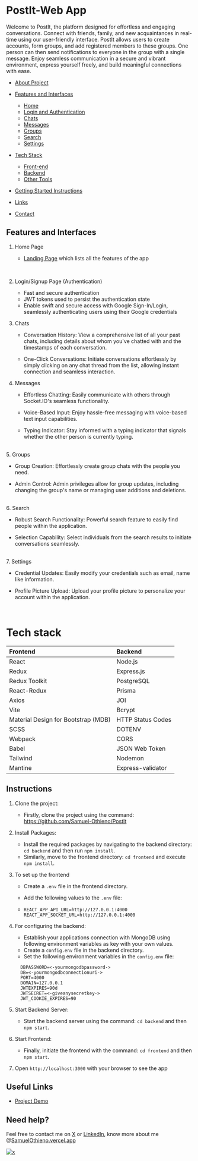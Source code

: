 <a id="about"> </a>

# PostIt-Web App

Welcome to PostIt, the platform designed for effortless and engaging conversations. Connect with friends, family, and new acquaintances in real-time using our user-friendly interface. PostIt allows users to create accounts, form groups, and add registered members to these groups. One person can then send notifications to everyone in the group with a single message. Enjoy seamless communication in a secure and vibrant environment, express yourself freely, and build meaningful connections with ease.

<!-- - <a href="https://PostIt-Samuel-Othieno.vercel.app/" target="_blank">Demo</a> -->

- [About Project](#about)

- [Features and Interfaces](#features)

  - [Home](#home)
  - [Login and Authentication](#auth)
  - [Chats](#chats)
  - [Messages](#messages)
  - [Groups](#group)
  - [Search](#search)
  - [Settings](#settings)

- [Tech Stack](#tech-stack)

  - [Front-end](#frontend)
  - [Backend](#backend)
  - [Other Tools](#other)

- [Getting Started Instructions](#instructions)
- [Links](#links)
- [Contact](#contact)

  <a id="features"> </a>

## Features and Interfaces

1. Home Page <a id="home"> </a>

   - [Landing Page](#home) which lists all the features of the app
<br/>

2. Login/Signup Page (Authentication) <a id="auth"> </a>

   - Fast and secure authentication
   - JWT tokens used to persist the authentication state
   - Enable swift and secure access with Google Sign-In/Login, seamlessly authenticating users using their Google credentials
     <br/>

3. Chats <a id="chats"> </a>

   - Conversation History: View a comprehensive list of all your past chats, including details about whom you've chatted with and the timestamps of each conversation.

   - One-Click Conversations: Initiate conversations effortlessly by simply clicking on any chat thread from the list, allowing instant connection and seamless interaction.
     <br/>

4. Messages <a id="messages"> </a>

   - Effortless Chatting: Easily communicate with others through Socket.IO's seamless functionality.

   - Voice-Based Input: Enjoy hassle-free messaging with voice-based text input capabilities.

   - Typing Indicator: Stay informed with a typing indicator that signals whether the other person is currently typing.

<br/>
5. Groups <a id="group"> </a>

- Group Creation: Effortlessly create group chats with the people you need.

- Admin Control: Admin privileges allow for group updates, including changing the group's name or managing user additions and deletions.
<br/> 
6. Search <a id="search"> </a>

- Robust Search Functionality: Powerful search feature to easily find people within the application.

- Selection Capability: Select individuals from the search results to initiate conversations seamlessly.

<br/> 7. Settings <a id="settings"> </a>

- Credential Updates: Easily modify your credentials such as email, name like information.

- Profile Picture Upload: Upload your profile picture to personalize your account within the application.

<br/>

<!-- # Demo

The illustration above showcases a conversation between two separate tabs opened in Chrome, simulating two seperate accounts chatting with each other. It demonstrates the transmission of messages along with the typing effect." -->

# Tech stack
| Frontend                                  | Backend                            |
|:------------------------------------------|:-----------------------------------|
| React                                     | Node.js                            |
| Redux                                     | Express.js                         |
| Redux Toolkit                             | PostgreSQL                         |
| React-Redux                               | Prisma                             |
| Axios                                     | JOI                                |
| Vite                                      | Bcrypt                             |
| Material Design for Bootstrap (MDB)       | HTTP Status Codes                  |
| SCSS                                      | DOTENV                             |
| Webpack                                   | CORS                               |
| Babel                                     | JSON Web Token                     |
| Tailwind                                  | Nodemon                            |
| Mantine                                   | Express-validator                  |

<a id="instructions"> </a>

## Instructions

1. Clone the project:

   - Firstly, clone the project using the command: https://github.com/Samuel-Othieno/PostIt

2. Install Packages:

   - Install the required packages by navigating to the backend directory: `cd backend` and then run `npm install`.
   - Similarly, move to the frontend directory: `cd frontend` and execute `npm install`.

3. To set up the frontend

   - Create a `.env` file in the frontend directory.

   - Add the following values to the `.env` file:
   - ```
     REACT_APP_API_URL=http://127.0.0.1:4000
     REACT_APP_SOCKET_URL=http://127.0.0.1:4000
     ```

4. For configuring the backend:

   - Establish your applications connection with MongoDB using following environment variables as key with your own values.
   - Create a `config.env` file in the backend directory.
   - Set the following environment variables in the `config.env` file:

   ```
     DBPASSWORD=<-yourmongodbpassword->
     DB=<-yourmongodbconnectionuri->
     PORT=4000
     DOMAIN=127.0.0.1
     JWTEXPIRES=90d
     JWTSECRET=<-giveanysecretkey->
     JWT_COOKIE_EXPIRES=90
   ```

5. Start Backend Server:

   - Start the backend server using the command: `cd backend` and then `npm start`.

6. Start Frontend:

   - Finally, initiate the frontend with the command: `cd frontend` and then `npm start`.

7. Open `http://localhost:3000` with your browser to see the app





<a id="links"> </a>

## Useful Links

<!-- - [Project Demo](https://PostIt-Samuel-Othieno.vercel.app/) -->
- [Project Demo](#)

<a id="contact"> </a>

## Need help?

Feel free to contact me on [X](https://x.com/douglasothieno?s=09) or [LinkedIn](https://www.linkedin.com/in/samuel-douglas-othieno-80484628a/), know more about me @[SamuelOthieno.vercel.app](https://samuelothieno.vercel.app/)


[![x](https://img.shields.io/badge/follow-black.svg?logo=X&logoColor=white)](https://x.com/douglasothieno?s=09)
